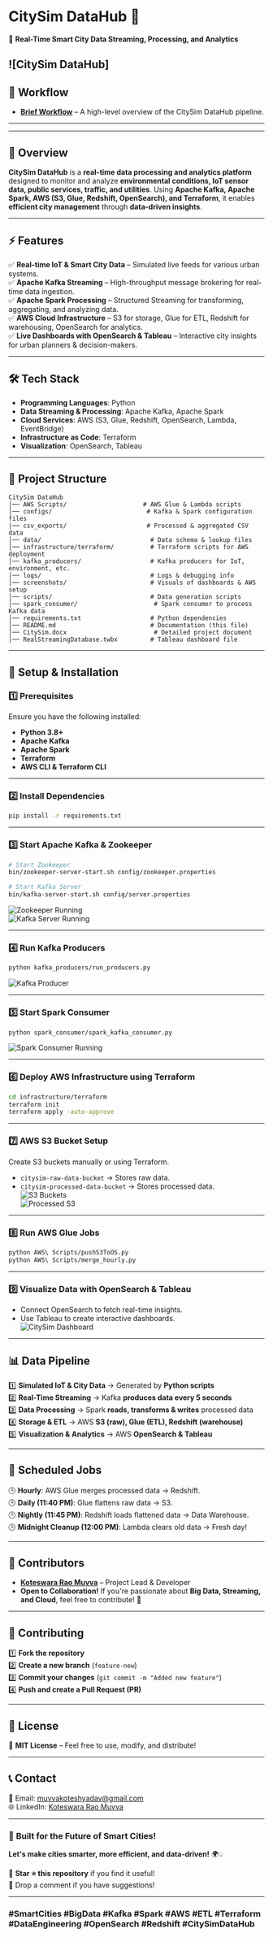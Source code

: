 # CitySim DataHub 🚀  
📡 **Real-Time Smart City Data Streaming, Processing, and Analytics**  

![CitySim DataHub]
---
## 👀 Workflow    
- **[Brief Workflow](https://github.com/Muvvakotesh2000/CitySim-DataHub/Screenshots/Brief_Workflow.png)** – A high-level overview of the CitySim DataHub pipeline.  
---


---

## 📌 Overview  
**CitySim DataHub** is a **real-time data processing and analytics platform** designed to monitor and analyze **environmental conditions, IoT sensor data, public services, traffic, and utilities**. Using **Apache Kafka, Apache Spark, AWS (S3, Glue, Redshift, OpenSearch), and Terraform**, it enables **efficient city management** through **data-driven insights**.

---

## ⚡ Features  
✅ **Real-time IoT & Smart City Data** – Simulated live feeds for various urban systems.  
✅ **Apache Kafka Streaming** – High-throughput message brokering for real-time data ingestion.  
✅ **Apache Spark Processing** – Structured Streaming for transforming, aggregating, and analyzing data.  
✅ **AWS Cloud Infrastructure** – S3 for storage, Glue for ETL, Redshift for warehousing, OpenSearch for analytics.  
✅ **Live Dashboards with OpenSearch & Tableau** – Interactive city insights for urban planners & decision-makers.  

---

## 🛠️ Tech Stack  
- **Programming Languages**: Python  
- **Data Streaming & Processing**: Apache Kafka, Apache Spark  
- **Cloud Services**: AWS (S3, Glue, Redshift, OpenSearch, Lambda, EventBridge)  
- **Infrastructure as Code**: Terraform  
- **Visualization**: OpenSearch, Tableau  

---

## 📂 Project Structure  
```
CitySim DataHub
│── AWS Scripts/                     # AWS Glue & Lambda scripts
│── configs/                          # Kafka & Spark configuration files
│── csv_exports/                      # Processed & aggregated CSV data
│── data/                              # Data schema & lookup files
│── infrastructure/terraform/          # Terraform scripts for AWS deployment
│── kafka_producers/                   # Kafka producers for IoT, environment, etc.
│── logs/                              # Logs & debugging info
│── screenshots/                       # Visuals of dashboards & AWS setup
│── scripts/                           # Data generation scripts
│── spark_consumer/                     # Spark consumer to process Kafka data
│── requirements.txt                   # Python dependencies
│── README.md                          # Documentation (this file)
│── CitySim.docx                        # Detailed project document
│── RealStreamingDatabase.twbx         # Tableau dashboard file
```

---

## 🚀 Setup & Installation  

### 1️⃣ Prerequisites  
Ensure you have the following installed:  
- **Python 3.8+**  
- **Apache Kafka**  
- **Apache Spark**  
- **Terraform**  
- **AWS CLI & Terraform CLI**  

---

### 2️⃣ Install Dependencies  
```bash
pip install -r requirements.txt
```

---

### 3️⃣ Start Apache Kafka & Zookeeper  
```bash
# Start Zookeeper
bin/zookeeper-server-start.sh config/zookeeper.properties

# Start Kafka Server
bin/kafka-server-start.sh config/server.properties
```
![Zookeeper Running](https://github.com/Muvvakotesh2000/CitySim-DataHub/blob/main/Screenshots/Zookeeper.png?raw=true)  
![Kafka Server Running](https://github.com/Muvvakotesh2000/CitySim-DataHub/blob/main/Screenshots/Apache%20Kafka.png?raw=true)  

---

### 4️⃣ Run Kafka Producers  
```bash
python kafka_producers/run_producers.py
```
![Kafka Producer](https://github.com/Muvvakotesh2000/CitySim-DataHub/blob/main/Screenshots/Kafka%20Producer.png?raw=true)  

---

### 5️⃣ Start Spark Consumer  
```bash
python spark_consumer/spark_kafka_consumer.py
```
![Spark Consumer Running](https://github.com/Muvvakotesh2000/CitySim-DataHub/blob/main/Screenshots/Apache%20Spark.png?raw=true)  

---

### 6️⃣ Deploy AWS Infrastructure using Terraform  
```bash
cd infrastructure/terraform
terraform init
terraform apply -auto-approve
```

---

### 7️⃣ AWS S3 Bucket Setup  
Create S3 buckets manually or using Terraform.  
- `citysim-raw-data-bucket` → Stores raw data.  
- `citysim-processed-data-bucket` → Stores processed data.  
![S3 Buckets](https://github.com/Muvvakotesh2000/CitySim-DataHub/blob/main/Screenshots/Raw%20S3%20Bucket.png?raw=true)  
![Processed S3](https://github.com/Muvvakotesh2000/CitySim-DataHub/blob/main/Screenshots/Processed%20S3%20Bucket.png?raw=true)  

---

### 8️⃣ Run AWS Glue Jobs  
```bash
python AWS\ Scripts/pushS3ToOS.py
python AWS\ Scripts/merge_hourly.py
```

---

### 9️⃣ Visualize Data with OpenSearch & Tableau  
- Connect OpenSearch to fetch real-time insights.  
- Use Tableau to create interactive dashboards.  
![CitySim Dashboard](https://github.com/Muvvakotesh2000/CitySim-DataHub/blob/main/Screenshots/Dashboard.png?raw=true)  

---

## 📊 Data Pipeline  
1️⃣ **Simulated IoT & City Data** → Generated by **Python scripts**  
2️⃣ **Real-Time Streaming** → Kafka **produces data every 5 seconds**  
3️⃣ **Data Processing** → Spark **reads, transforms & writes** processed data  
4️⃣ **Storage & ETL** → AWS **S3 (raw), Glue (ETL), Redshift (warehouse)**  
5️⃣ **Visualization & Analytics** → AWS **OpenSearch & Tableau**  

---

## 🔄 Scheduled Jobs  
🕒 **Hourly**: AWS Glue merges processed data → Redshift.  
🕒 **Daily (11:40 PM)**: Glue flattens raw data → S3.  
🕒 **Nightly (11:45 PM)**: Redshift loads flattened data → Data Warehouse.  
🕒 **Midnight Cleanup (12:00 PM)**: Lambda clears old data → Fresh day!  


---

## 👥 Contributors  
- **[Koteswara Rao Muvva](https://github.com/Muvvakotesh2000)** – Project Lead & Developer  
- **Open to Collaboration!** If you're passionate about **Big Data, Streaming, and Cloud**, feel free to contribute! 🚀  

---

## 🤝 Contributing  
1️⃣ **Fork the repository**  
2️⃣ **Create a new branch** (`feature-new`)  
3️⃣ **Commit your changes** (`git commit -m "Added new feature"`)  
4️⃣ **Push and create a Pull Request (PR)**  

---

## 📜 License  
📝 **MIT License** – Feel free to use, modify, and distribute!  

---

## 📞 Contact  
📧 Email: muvvakoteshyadav@gmail.com  
🌐 LinkedIn: [Koteswara Rao Muvva](https://www.linkedin.com/in/koteswararaomuvva/)  

---

### 🚀 **Built for the Future of Smart Cities!**  
**Let's make cities smarter, more efficient, and data-driven!** 🌍💡  

🔗 **Star ⭐ this repository** if you find it useful!  
💬 Drop a comment if you have suggestions!  

---

### **#SmartCities #BigData #Kafka #Spark #AWS #ETL #Terraform #DataEngineering #OpenSearch #Redshift #CitySimDataHub**  
